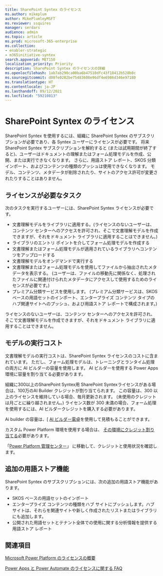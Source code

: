 ```yaml
---
title: SharePoint Syntex のライセンス
ms.author: mikeplum
author: MikePlumleyMSFT
ms.reviewer: ssquires
manager: serdars
audience: admin
ms.topic: article
ms.prod: microsoft-365-enterprise
ms.collection:
- enabler-strategic
- m365initiative-syntex
search.appverid: MET150
localization_priority: Priority
description: SharePoint Syntex のライセンスの詳細
ms.openlocfilehash: 1ab7ab290ca00ba6b47510dfc43f18412b528b0c
ms.sourcegitcommit: d08fe0282be75483608e96df4e6986d346e97180
ms.translationtype: HT
ms.contentlocale: ja-JP
ms.lasthandoff: 09/12/2021
ms.locfileid: "59210813"
---
```

# <a name="licensing-for-sharepoint-syntex"></a>SharePoint Syntex のライセンス

SharePoint Syntex を使用するには、組織に SharePoint Syntex のサブスクリプションが必要であり、各 Syntex ユーザーにライセンスが必要です。 将来 SharePoint Syntex サブスクリプションを解約すると (または試用期間が終了すると)、ユーザーはドキュメントの理解またはフォーム処理モデルを作成、公開、または実行できなくなります。 さらに、用語ストア レポート、SKOS 分類インポート、およびコンテンツの種類のプッシュは使用できなくなります。 モデル、コンテンツ、メタデータが削除されたり、サイトのアクセス許可が変更されたりすることはありません。
 
## <a name="tasks-requiring-a-license"></a>ライセンスが必要なタスク
 
次のタスクを実行するユーザーには、SharePoint Syntex ライセンスが必要です。
 
- 文書理解モデルをライブラリに適用する。(ライセンスのないユーザーは、コンテンツ センターへのアクセスを許可され、そこで文書理解モデルを作成できますが、それをドキュメント ライブラリに適用することはできません。)
- ライブラリのエントリ ポイントを介してフォーム処理モデルを作成する
- 文書理解またはフォーム処理モデルが適用されているライブラリへコンテンツをアップロードする
- 文書理解モデルをオンデマンドで実行する
- 文書理解またはフォーム処理モデルを使用してファイルから抽出されたメタデータを表示する。 (ユーザーは、ファイルの移動先に関係なく、処理されたファイルに関連付けられたメタデータにアクセスして使用するためのライセンスが必要です。)
- プレミアム分類サービスを使用します。 (プレミアム分類サービスは、SKOS ベースの用語セットのインポート、エンタープライズ コンテンツ タイプのハブ関連サイトへのプッシュ、および用語ストア レポートで構成されます。)

ライセンスのないユーザーは、コンテンツ センターへのアクセスを許可され、そこで文書理解モデルを作成できますが、それをドキュメント ライブラリに適用することはできません。
 
## <a name="cost-of-running-models"></a>モデルの実行コスト
 
文書理解モデルの実行コストは、SharePoint Syntex ライセンスのコストに含まれています。 ただし、フォーム処理モデルは、トレーニングとランタイム処理の両方に AI ビルダーの容量を使用します。 AI ビルダーを使用する Power Apps 環境に容量を割り当てる必要があります。
 
組織に300以上のSharePoint Syntex用 SharePoint Syntexライセンスがある場合は、100万のAI Builder クレジットが割り当てられます。 この容量は、300 以上のライセンスを維持している場合、毎月更新されます。 (未使用のクレジットは月ごとに繰り越されません。) ライセンス数が 300 未満の場合、フォーム処理を使用するには、AI ビルダークレジットを購入する必要があります。
 
Ai builder の容量は、[ [AI ビルダー電卓](https://powerapps.microsoft.com/ai-builder-calculator)を使用して見積もることができます。

カスタム Power Platform 環境を使用する場合は、 [その環境にクレジット割り当てる](/power-platform/admin/capacity-add-on)必要があります。

「[Power Platform 管理センター](https://admin.powerplatform.microsoft.com/resources/capacity)」 に移動して、クレジットと使用状況を確認します。
  
## <a name="additional-term-store-features"></a>追加の用語ストア機能
 
SharePoint Syntex のサブスクリプションには、次の追加の用語ストア機能があります。
 
- SKOS ベースの用語セットのインポート
- エンタープライズ コンテンツの種類をハブ サイトにプッシュします。ハブ サイトは、それらを関連サイトや新しく作成されたリストまたはライブラリにも追加します。
- 公開された用語セットとテナント全体での使用に関する分析情報を提供する用語ストア レポート


## <a name="see-also"></a>関連項目

[Microsoft Power Platform のライセンスの概要](/power-platform/admin/pricing-billing-skus)

[Power Apps と Power Automate のライセンスに関する FAQ](/power-platform/admin/powerapps-flow-licensing-faq)
